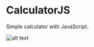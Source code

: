 # CalculatorJS

Simple calculator with JavaScript.

![alt text](https://raw.githubusercontent.com/KostadinPlachkov/kostadinplachkov.github.io/master/img/headers/calculatorJS-wide.PNG "Screenshot")
